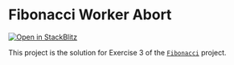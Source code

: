 # Fibonacci Worker Abort

[![Open in StackBlitz](https://developer.stackblitz.com/img/open_in_stackblitz.svg)](https://stackblitz.com/github/stackblitz/ng-be-workshop/tree/main/solutions/webworkers/1-fibonacci/step-3-worker-abort?file=src%2Findex.html)

This project is the solution for Exercise 3 of the [`Fibonacci`](../../../exercises/webworkers/1-fibonacci) project.
